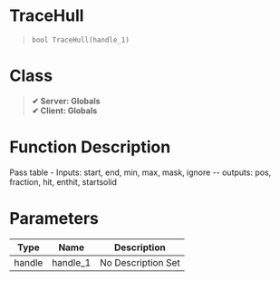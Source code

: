 # TraceHull
> `bool TraceHull(handle_1)`
# Class
> __✔ Server: Globals__  
> __✔ Client: Globals__  
# Function Description
Pass table - Inputs: start, end, min, max, mask, ignore  -- outputs: pos, fraction, hit, enthit, startsolid
# Parameters
Type|Name|Description
--|--|--
handle|handle_1|No Description Set
